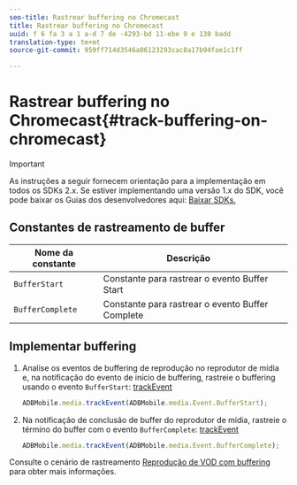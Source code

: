 ```yaml
---
seo-title: Rastrear buffering no Chromecast
title: Rastrear buffering no Chromecast
uuid: f 6 fa 3 a 1 a-d 7 de -4293-bd 11-ebe 9 e 130 badd
translation-type: tm+mt
source-git-commit: 959ff714d3546a06123293cac8a17b94fae1c1ff

---
```



# Rastrear buffering no Chromecast{#track-buffering-on-chromecast}

>[!IMPORTANT]
>
>As instruções a seguir fornecem orientação para a implementação em todos os SDKs 2.x. Se estiver implementando uma versão 1.x do SDK, você pode baixar os Guias dos desenvolvedores aqui: [Baixar SDKs.](../../../sdk-implement/download-sdks.md)

## Constantes de rastreamento de buffer


| Nome da constante | Descrição     |
|---|---|
| `BufferStart` | Constante para rastrear o evento Buffer Start |
| `BufferComplete` | Constante para rastrear o evento Buffer Complete |

## Implementar buffering

1. Analise os eventos de buffering de reprodução no reprodutor de mídia e, na notificação do evento de início de buffering, rastreie o buffering usando o evento `BufferStart`: [trackEvent](https://adobe-marketing-cloud.github.io/media-sdks/reference/chromecast/ADBMobile.media.html#.trackEvent)

   ```js
   ADBMobile.media.trackEvent(ADBMobile.media.Event.BufferStart);
   ```

1. Na notificação de conclusão de buffer do reprodutor de mídia, rastreie o término do buffer com o evento `BufferComplete`: [trackEvent](https://adobe-marketing-cloud.github.io/media-sdks/reference/chromecast/ADBMobile.media.html#.trackEvent)

   ```js
   ADBMobile.media.trackEvent(ADBMobile.media.Event.BufferComplete);
   ```

Consulte o cenário de rastreamento [Reprodução de VOD com buffering](../../../sdk-implement/tracking-scenarios/vod-buffering.md) para obter mais informações.
